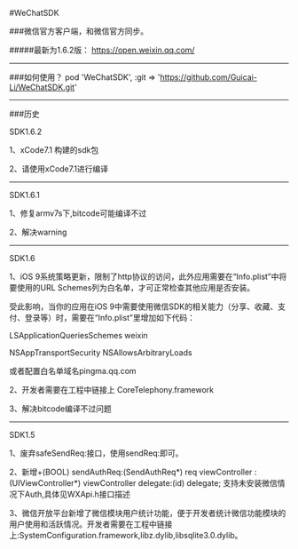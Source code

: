 
#WeChatSDK

###微信官方客户端，和微信官方同步。

#####最新为1.6.2版： https://open.weixin.qq.com/

---

###如何使用？
pod 'WeChatSDK', :git => 'https://github.com/Guicai-Li/WeChatSDK.git'



---

###历史

SDK1.6.2

1、xCode7.1 构建的sdk包

2、请使用xCode7.1进行编译

---

SDK1.6.1

1、修复armv7s下,bitcode可能编译不过

2、解决warning

---

SDK1.6

1、iOS 9系统策略更新，限制了http协议的访问，此外应用需要在“Info.plist”中将要使用的URL Schemes列为白名单，才可正常检查其他应用是否安装。

受此影响，当你的应用在iOS 9中需要使用微信SDK的相关能力（分享、收藏、支付、登录等）时，需要在“Info.plist”里增加如下代码：

<key>LSApplicationQueriesSchemes</key>
<array>
<string>weixin</string>
</array>

<key>NSAppTransportSecurity</key>
<dict>
<key>NSAllowsArbitraryLoads</key>
<true/>
</dict>

或者配置白名单域名pingma.qq.com

2、开发者需要在工程中链接上 CoreTelephony.framework

3、解决bitcode编译不过问题

---

SDK1.5

1、废弃safeSendReq:接口，使用sendReq:即可。

2、新增+(BOOL) sendAuthReq:(SendAuthReq*) req viewController : (UIViewController*) viewController delegate:(id<WXApiDelegate>) delegate;
支持未安装微信情况下Auth,具体见WXApi.h接口描述

3、微信开放平台新增了微信模块用户统计功能，便于开发者统计微信功能模块的用户使用和活跃情况。开发者需要在工程中链接上:SystemConfiguration.framework,libz.dylib,libsqlite3.0.dylib。
